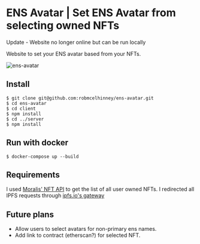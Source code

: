 # ENS Avatar | Set ENS Avatar from selecting owned NFTs

Update - Website no longer online but can be run locally

Website to set your ENS avatar based from your NFTs.

![ens-avatar](https://user-images.githubusercontent.com/9123267/203854438-0e855ad8-771e-4aaf-ad56-270c8f6b58ef.png)

## Install

    $ git clone git@github.com:robmcelhinney/ens-avatar.git
    $ cd ens-avatar
    $ cd client 
    $ npm install
    $ cd ../server
    $ npm install

## Run with docker
    $ docker-compose up --build

## Requirements
I used [Moralis' NFT API](https://moralis.io/nft-api/) to get the list of all user owned NFTs.
I redirected all IPFS requests through [ipfs.io's gateway](https://ipfs.io/ipfs/)

## Future plans
- Allow users to select avatars for non-primary ens names.
- Add link to contract (etherscan?) for selected NFT.

